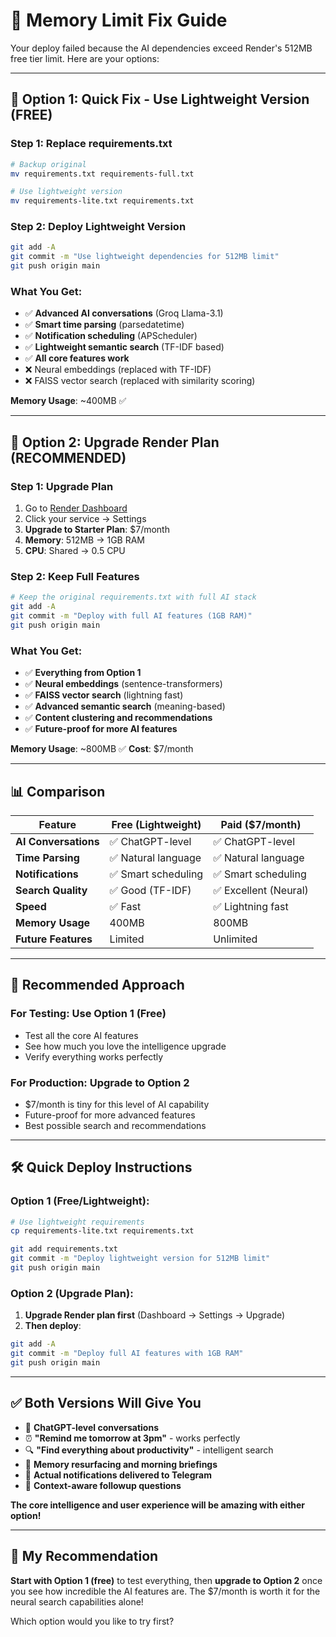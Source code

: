 # 🔧 **Memory Limit Fix Guide**

Your deploy failed because the AI dependencies exceed Render's 512MB free tier limit. Here are your options:

---

## 🎯 **Option 1: Quick Fix - Use Lightweight Version (FREE)**

### Step 1: Replace requirements.txt
```bash
# Backup original
mv requirements.txt requirements-full.txt

# Use lightweight version
mv requirements-lite.txt requirements.txt
```

### Step 2: Deploy Lightweight Version
```bash
git add -A
git commit -m "Use lightweight dependencies for 512MB limit"
git push origin main
```

### What You Get:
- ✅ **Advanced AI conversations** (Groq Llama-3.1)
- ✅ **Smart time parsing** (parsedatetime)
- ✅ **Notification scheduling** (APScheduler)
- ✅ **Lightweight semantic search** (TF-IDF based)
- ✅ **All core features work**
- ❌ Neural embeddings (replaced with TF-IDF)
- ❌ FAISS vector search (replaced with similarity scoring)

**Memory Usage**: ~400MB ✅

---

## 🎯 **Option 2: Upgrade Render Plan (RECOMMENDED)**

### Step 1: Upgrade Plan
1. Go to [Render Dashboard](https://dashboard.render.com)
2. Click your service → Settings
3. **Upgrade to Starter Plan**: $7/month
4. **Memory**: 512MB → 1GB RAM
5. **CPU**: Shared → 0.5 CPU

### Step 2: Keep Full Features
```bash
# Keep the original requirements.txt with full AI stack
git add -A
git commit -m "Deploy with full AI features (1GB RAM)"
git push origin main
```

### What You Get:
- ✅ **Everything from Option 1**
- ✅ **Neural embeddings** (sentence-transformers)
- ✅ **FAISS vector search** (lightning fast)
- ✅ **Advanced semantic search** (meaning-based)
- ✅ **Content clustering and recommendations**
- ✅ **Future-proof for more AI features**

**Memory Usage**: ~800MB ✅
**Cost**: $7/month

---

## 📊 **Comparison**

| Feature | Free (Lightweight) | Paid ($7/month) |
|---------|-------------------|-----------------|
| **AI Conversations** | ✅ ChatGPT-level | ✅ ChatGPT-level |
| **Time Parsing** | ✅ Natural language | ✅ Natural language |
| **Notifications** | ✅ Smart scheduling | ✅ Smart scheduling |
| **Search Quality** | ✅ Good (TF-IDF) | ✅ Excellent (Neural) |
| **Speed** | ✅ Fast | ✅ Lightning fast |
| **Memory Usage** | 400MB | 800MB |
| **Future Features** | Limited | Unlimited |

---

## 🚀 **Recommended Approach**

### **For Testing**: Use Option 1 (Free)
- Test all the core AI features
- See how much you love the intelligence upgrade
- Verify everything works perfectly

### **For Production**: Upgrade to Option 2
- $7/month is tiny for this level of AI capability
- Future-proof for more advanced features
- Best possible search and recommendations

---

## 🛠️ **Quick Deploy Instructions**

### **Option 1 (Free/Lightweight)**:
```bash
# Use lightweight requirements
cp requirements-lite.txt requirements.txt

git add requirements.txt
git commit -m "Deploy lightweight version for 512MB limit"
git push origin main
```

### **Option 2 (Upgrade Plan)**:
1. **Upgrade Render plan first** (Dashboard → Settings → Upgrade)
2. **Then deploy**:
```bash
git add -A
git commit -m "Deploy full AI features with 1GB RAM"
git push origin main
```

---

## ✅ **Both Versions Will Give You**

- 🧠 **ChatGPT-level conversations**
- ⏰ **"Remind me tomorrow at 3pm"** - works perfectly
- 🔍 **"Find everything about productivity"** - intelligent search
- 🧩 **Memory resurfacing and morning briefings**
- 📱 **Actual notifications delivered to Telegram**
- 🎯 **Context-aware followup questions**

**The core intelligence and user experience will be amazing with either option!**

---

## 🎯 **My Recommendation**

**Start with Option 1 (free)** to test everything, then **upgrade to Option 2** once you see how incredible the AI features are. The $7/month is worth it for the neural search capabilities alone!

Which option would you like to try first?
